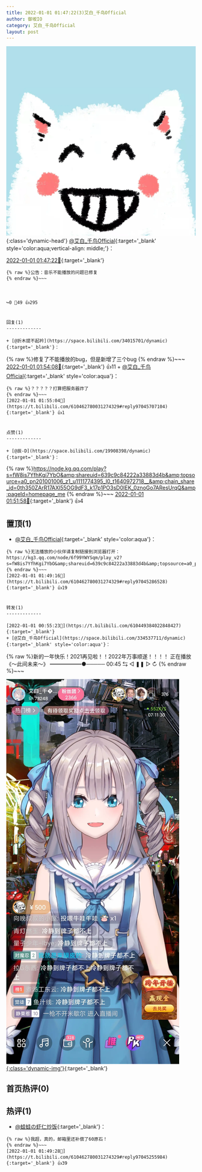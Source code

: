 ```yaml
---
title: 2022-01-01 01:47:22(3)艾白_千鸟Official
author: 御坂IO
category: 艾白_千鸟Official
layout: post
---
```


![img](/images/9ae8b9445fd0665cc014d9080156a45271be73c6.jpg){:class='dynamic-head'}
[@艾白_千鸟Official](https://space.bilibili.com/334537711/dynamic){:target='_blank' style='color:aqua;vertical-align: middle;'}：

[2022-01-01 01:47:22🔗](https://t.bilibili.com/610462780031274329){:target='_blank'}

~~~
{% raw %}公告：音乐不能播放的问题已修复
{% endraw %}~~~



↪️0 💬49 👍295


回复(1)
-------------

+ [@折木提不起衿](https://space.bilibili.com/34015701/dynamic){:target='_blank'}：
~~~
{% raw %}修复了不能播放的bug，但是新增了三个bug
{% endraw %}~~~
[2022-01-01 01:54:08🔗](https://t.bilibili.com/610462780031274329#reply97045625120){:target='_blank'} 👍11
    + [@艾白_千鸟Official](https://space.bilibili.com/334537711/dynamic){:target='_blank' style='color:aqua'}：
~~~
{% raw %}？？？？？打算把服务器炸了
{% endraw %}~~~
[2022-01-01 01:55:04🔗](https://t.bilibili.com/610462780031274329#reply97045707104){:target='_blank'} 👍1


点赞(1)
-------------

+ [@辰-D](https://space.bilibili.com/19908398/dynamic){:target='_blank'}：
~~~
{% raw %}https://node.kg.qq.com/play?s=fW8is7YfhKgi7YbO&amp;shareuid=639c9c84222a33883d4b&amp;topsource=a0_pn201001006_z1_u1111774395_l0_t1640972718__&amp;chain_share_id=0th350ZArR17AXl55OG9dF3_k17p1PO3sD0IEK_0znoGo7AResUrqQ&amp;pageId=homepage_me
{% endraw %}~~~
[2022-01-01 01:51:58🔗](https://t.bilibili.com/610462780031274329#reply97045472832){:target='_blank'} 👍4


置顶(1)
-------------

+ [@艾白_千鸟Official](https://space.bilibili.com/334537711/dynamic){:target='_blank' style='color:aqua'}：
~~~
{% raw %}无法播放的小伙伴请复制链接到浏览器打开：https://kg3.qq.com/node/6f99YWYSqm/play_v2?s=fW8is7YfhKgi7YbO&amp;shareuid=639c9c84222a33883d4b&amp;topsource=a0_pn201001006_z1_u1111774395_l0_t1640972718__&amp;chain_share_id=0th350ZArR17AXl55OG9dF3_k17p1PO3sD0IEK_0znoGo7AResUrqQ&amp;pageId=homepage_me
{% endraw %}~~~
[2022-01-01 01:49:16🔗](https://t.bilibili.com/610462780031274329#reply97045286528){:target='_blank'} 👍19


转发(1)
-------------

[2022-01-01 00:55:23🔗](https://t.bilibili.com/610449384022848427){:target='_blank'}
+ [@艾白_千鸟Official](https://space.bilibili.com/334537711/dynamic){:target='_blank' style='color:aqua'}：
~~~
{% raw %}新的一年快乐！2021再见啦！！2022年万事顺遂！！！！
正在播放《～此间未来～》
━━━━━━●───── 00:45
⇆ ◁ ❚❚ ▷ ↻
{% endraw %}~~~


[![img](/images/b250657c7b28f1735cb8a1c0313b290af7daf794.jpg){:class='dynamic-img'}](/images/b250657c7b28f1735cb8a1c0313b290af7daf794.jpg){:target='_blank'}




首页热评(0)
-------------



热评(1)
-------------

+ [@蛙蛙の虾仁炒饭](https://space.bilibili.com/8160290/dynamic){:target='_blank'}：
~~~
{% raw %}我超，真的，邮箱里还补偿了60原石！
{% endraw %}~~~
[2022-01-01 01:49:28🔗](https://t.bilibili.com/610462780031274329#reply97045255984){:target='_blank'} 👍39


